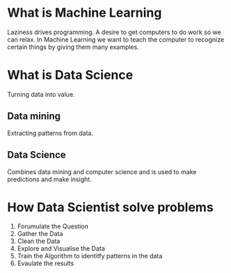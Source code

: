 # What is Machine Learning
Laziness drives programming. A desire to get computers to do work so we can relax.
In Machine Learning we want to teach the computer to recognize certain things by giving them many examples.

# What is Data Science
Turning data into value.
## Data mining
Extracting patterns from data.
## Data Science
Combines data mining and computer science and is used to make predictions and make insight.

# How Data Scientist solve problems
1. Forumulate the Question
2. Gather the Data
3. Clean the Data
4. Explore and Visualise the Data
5. Train the Algorithm to identitfy patterns in the data
6. Evaulate the results